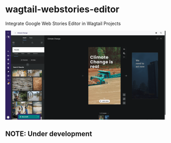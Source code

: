 # wagtail-webstories-editor

Integrate Google Web Stories Editor in Wagtail Projects

![Sample Story](screenshots/sample_story.png)

## NOTE: Under development